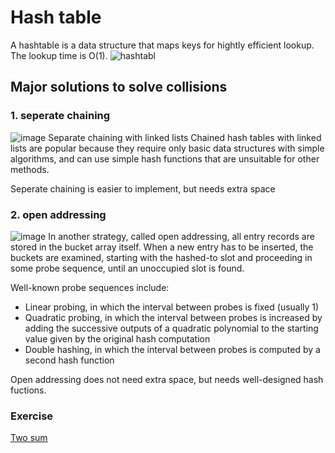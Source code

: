 # Hash table
A hashtable is a data structure that maps keys for hightly efficient lookup. The lookup time is O(1).
![hashtabl](https://upload.wikimedia.org/wikipedia/commons/thumb/7/7d/Hash_table_3_1_1_0_1_0_0_SP.svg/315px-Hash_table_3_1_1_0_1_0_0_SP.svg.png)

## Major solutions to solve collisions
### 1. seperate chaining
![image](https://upload.wikimedia.org/wikipedia/commons/thumb/d/d0/Hash_table_5_0_1_1_1_1_1_LL.svg/450px-Hash_table_5_0_1_1_1_1_1_LL.svg.png)
Separate chaining with linked lists
Chained hash tables with linked lists are popular because they require only basic data structures with simple algorithms, and can use simple hash functions that are unsuitable for other methods.

Seperate chaining is easier to implement, but needs extra space

### 2. open addressing
![image](https://upload.wikimedia.org/wikipedia/commons/thumb/b/bf/Hash_table_5_0_1_1_1_1_0_SP.svg/380px-Hash_table_5_0_1_1_1_1_0_SP.svg.png)
In another strategy, called open addressing, all entry records are stored in the bucket array itself. When a new entry has to be inserted, the buckets are examined, starting with the hashed-to slot and proceeding in some probe sequence, until an unoccupied slot is found.

Well-known probe sequences include:

- Linear probing, in which the interval between probes is fixed (usually 1)
- Quadratic probing, in which the interval between probes is increased by adding the successive outputs of a quadratic polynomial to the starting value given by the original hash computation
- Double hashing, in which the interval between probes is computed by a second hash function

Open addressing does not need extra space, but needs well-designed hash fuctions.

### Exercise
[Two sum](https://leetcode.com/problems/two-sum/?tab=Descriptionte.youdao.com/)
